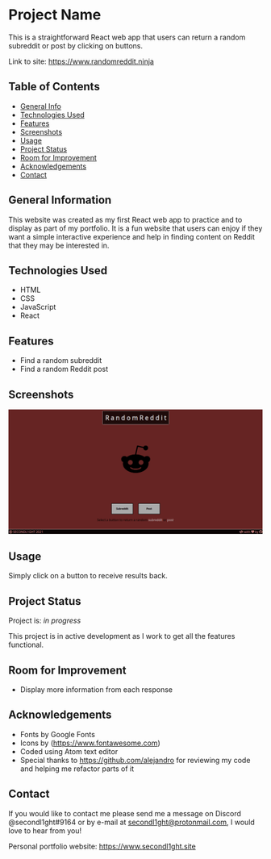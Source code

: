 # Project Name
This is a straightforward React web app that users can return a random subreddit or post by clicking on buttons.

Link to site: https://www.randomreddit.ninja

## Table of Contents
* [General Info](#general-information)
* [Technologies Used](#technologies-used)
* [Features](#features)
* [Screenshots](#screenshots)
* [Usage](#usage)
* [Project Status](#project-status)
* [Room for Improvement](#room-for-improvement)
* [Acknowledgements](#acknowledgements)
* [Contact](#contact)

## General Information
This website was created as my first React web app to practice and to display as part of my portfolio. It is a fun website that users can enjoy if they want a simple interactive experience and help in finding content on Reddit that they may be interested in.

## Technologies Used
- HTML
- CSS
- JavaScript
- React

## Features
- Find a random subreddit
- Find a random Reddit post

## Screenshots
![screenshot](./public/screenshot.png)

## Usage
Simply click on a button to receive results back.

## Project Status
Project is: _in progress_

This project is in active development as I work to get all the features functional.

## Room for Improvement
- Display more information from each response

## Acknowledgements
- Fonts by Google Fonts
- Icons by (<https://www.fontawesome.com>)
- Coded using Atom text editor
- Special thanks to https://github.com/alejandro for reviewing my code and helping me refactor parts of it

## Contact
If you would like to contact me please send me a message on Discord @secondl1ght#9164 or by e-mail at secondl1ght@protonmail.com, I would love to hear from you!

Personal portfolio website: https://www.secondl1ght.site
